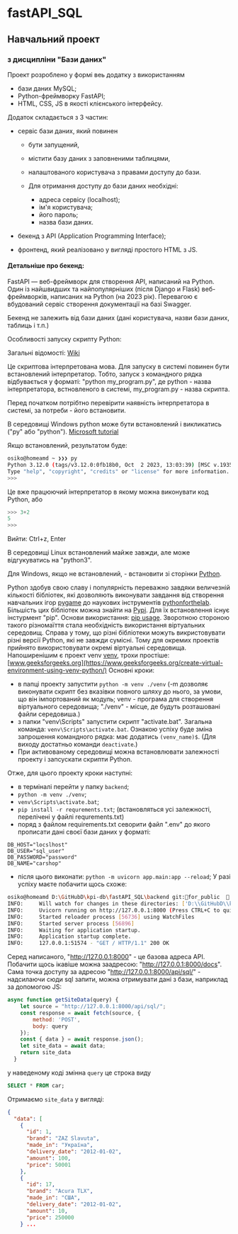 # fastAPI_SQL

## Навчальний проект 

### з дисципліни "Бази даних"

Проект розроблено у формі веь додатку з використанням  
 - бази даних MySQL;
 - Python-фреймворку FastAPI;
 - HTML, CSS, JS в якості клієнського інтерфейсу.

Додаток складається з 3 частин:

-   сервіс бази даних, який повинен
    - бути запущений, 
    - містити базу даних з заповненими таблицями,
    - налаштованого користувача з правами доступу до бази.

    - Для отримання доступу до бази даних необхідні:
        - адреса сервісу (localhost);
        - ім'я користувача;
        - його пароль;
        - назва бази даних.

- бекенд з API (Application Programming Interface);
- фронтенд, який реалізовано у вигляді простого HTML з JS.

#### Детальніше про бекенд:

FastAPI — веб-фреймворк для створення API, написаний на Python. Один із найшвидших та найпопулярніших 
(після Django и Flask) веб-фреймворків, написаних на Python (на 2023 рік).
Перевагою є вбудований сервіс створення документації на базі Swagger.

Бекенд не залежить від бази даних (дані користувача, назви бази даних, таблиць і т.п.)

Особливості запуску скрипту Python:

Загальні відомості: [Wiki](https://uk.wikipedia.org/wiki/Python)

Це скриптова інтерпретована мова. Для запуску в системі повинен бути встановлений інтерпретатор. Тобто,
запуск з командного рядка відбувається у форматі: "python my_program.py", де python - назва інтерпретатора, 
встновленого в системі, my_program.py - назва скрипта.

Перед початком потрібтно перевірити наявність інтерпретатора в системі, за потреби - його встановити.

В середовищі Windows python може бути встановлений і викликатись ("py" або "python").
[Microsoft tutorial](https://learn.microsoft.com/en-us/windows/python/beginners#hello-world-tutorial-for-some-python-basics)

Якщо встановлений, результатом буде:
```bash
osiko@homeamd ~ ❯❯❯ py
Python 3.12.0 (tags/v3.12.0:0fb18b0, Oct  2 2023, 13:03:39) [MSC v.1935 64 bit (AMD64)] on win32
Type "help", "copyright", "credits" or "license" for more information.
>>>
```
Це вже працюючий інтерпретатор в якому можна виконувати код Python, або
```python
>>> 3+2
5
>>>
```
Вийти: Ctrl+z, Enter

В середовищі Linux встановлений майже завжди, але може відгукуватись на "python3".

Для Windows, якщо не встановлений, - встановити зі сторінки [Python](https://www.python.org/downloads/).

Python здобув свою славу і популярність переважно завдяки величезній кількості бібліотек, 
які дозволяють виконувати завдання від створення навчальних ігор [pygame](https://www.pygame.org/docs/) 
до наукових інструментів [pythonforthelab](https://pythonforthelab.com/).
Більшість цих бібліотек можна знайти на [Pypi](https://pypi.org/). Для їх встановлення існує інстурмент "pip".
Основи використання: [pip usage](https://pip.pypa.io/en/stable/user_guide/).
Зворотною стороною такого різномаїття стала необхідність використання віртуальних середовищ. Справа у тому, 
що різні бібліотеки можуть викристовувати різні версії Python, які не завжди сумісні. Тому для окремих 
проектів прийнято використовувати окремі віртуальні середовища.
Напоширенішим  є проект venv [venv](https://docs.python.org/3/library/venv.html), 
трохи простіше: [www.geeksforgeeks.org](https://www.geeksforgeeks.org/create-virtual-environment-using-venv-python/)
Основні кроки:
- в папці проекту запустити ```python -m venv ./venv``` (-m дозволяє виконувати скрипт без вказівки повного шляху 
до нього, за умови, що він імпортований як модуль; venv - програма для створення віртуального середовища; 
"./venv" - місце, де будуть розташовані файли середовиша.)
- з папки "venv\Scripts" запустити скрипт "activate.bat". Загальна команда: ```venv\Scripts\activate.bat```.
Ознакою успіху буде зміна запрошення командного рядка: має додатись ```(venv_name)$```. 
(Для виходу достатньо команди ```deactivate```.)
- При активованому середовищі можна встановлювати залежності проекту і запсускати скрипти Python.

Отже, для цього проекту кроки наступні:
- в терміналі перейти у папку ```backend```;
- ```python -m venv ./venv```;
- ```venv\Scripts\activate.bat```;
- ```pip install -r requrements.txt```; (встановляться усі залежності, перелічені у файлі requrements.txt)
- поряд з файлом requirements.txt севорити файл ".env" до якого прописати дані своєї бази даних у форматі:
```dotenv
DB_HOST="locslhost"
DB_USER="sql_user"
DB_PASSWORD="password"
DB_NAME="carshop"
```
- після цього виконати: ```python -m uvicorn app.main:app --reload```; 
У разі успіху маєте побачити щось схоже:
```bash
osiko@homeamd D:\GitHubD\kpi-db\fastAPI_SQL\backend git:for_public   backend 3.11.4 ❯❯❯ python -m uvicorn app.main:app --reload 
INFO:     Will watch for changes in these directories: ['D:\\GitHubD\\kpi-db\\fastAPI_SQL\\backend']
INFO:     Uvicorn running on http://127.0.0.1:8000 (Press CTRL+C to quit)
INFO:     Started reloader process [56736] using WatchFiles
INFO:     Started server process [56896]
INFO:     Waiting for application startup.
INFO:     Application startup complete.
INFO:     127.0.0.1:51574 - "GET / HTTP/1.1" 200 OK
```
Серед написаного, "http://127.0.0.1:8000" - це базова адреса API. Побачити щось ікавіше можна заадресою:
"http://127.0.0.1:8000/docs". Сама точка доступу за адресою "http://127.0.0.1:8000/api/sql/"  - надсилаючи 
сюди sql запити, можна отримувати дані з бази, наприклад за допомогою JS:
```javascript
async function getSiteData(query) {
    let source = "http://127.0.0.1:8000/api/sql/";
    const response = await fetch(source, {
        method: 'POST',
        body: query
    });
    const { data } = await response.json();
    let site_data = await data;
    return site_data
  }
```
у наведеному коді змінна ```query``` це строка виду 
```sql 
SELECT * FROM car;
```
Отримаємо ```site_data```  у вигляді:
```json
{
  "data": [
    {
      "id": 1,
      "brand": "ZAZ Slavuta",
      "made_in": "Україна",
      "delivery_date": "2012-01-02",
      "amount": 100,
      "price": 50001
    },
    {
      "id": 17,
      "brand": "Acura TLX",
      "made_in": "США",
      "delivery_date": "2012-01-02",
      "amount": 10,
      "price": 250000
    } ...
```